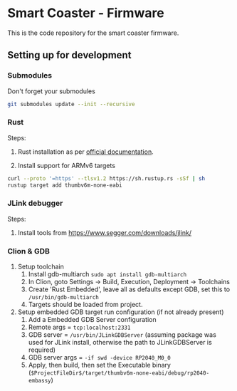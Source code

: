 # Smart Coaster - Firmware

This is the code repository for the smart coaster firmware.

## Setting up for development

### Submodules

Don't forget your submodules 

```bash
git submodules update --init --recursive
```

### Rust

Steps:
1. Rust installation as per [official documentation](https://doc.rust-lang.org/book/ch01-01-installation.html).

2. Install support for ARMv6 targets 

```bash
curl --proto '=https' --tlsv1.2 https://sh.rustup.rs -sSf | sh
rustup target add thumbv6m-none-eabi
```

### JLink debugger

Steps:
1. Install tools from https://www.segger.com/downloads/jlink/

### Clion & GDB

1. Setup toolchain
   1. Install gdb-multiarch `sudo apt install gdb-multiarch`
   2. In Clion, goto Settings -> Build, Execution, Deployment -> Toolchains
   3. Create 'Rust Embedded', leave all as defaults except GDB, set this to `/usr/bin/gdb-multiarch`
   4. Targets should be loaded from project.
2. Setup embedded GDB target run configuration (if not already present)
   1. Add a Embedded GDB Server configuration
   2. Remote args = `tcp:localhost:2331`
   3. GDB server = `/usr/bin/JLinkGDBServer` (assuming package was used for JLink install, otherwise the path to JLinkGDBServer is required)
   4. GDB server args = `-if swd -device RP2040_M0_0`
   5. Apply, then build, then set the Executable binary (`$ProjectFileDir$/target/thumbv6m-none-eabi/debug/rp2040-embassy`)